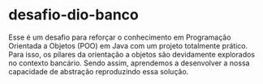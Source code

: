 # desafio-dio-banco

Esse é um desafio para reforçar o conhecimento em Programação Orientada a Objetos (POO) em Java com um projeto totalmente prático. 
Para isso, os pilares da orientação a objetos são devidamente explorados no contexto bancário. Sendo assim, aprendemos a desenvolver 
a nossa capacidade de abstração reproduzindo essa solução. 
